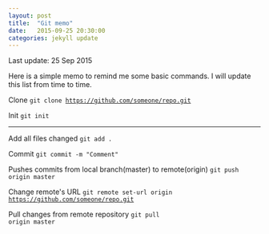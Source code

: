 ```yaml
---
layout: post
title:  "Git memo"
date:   2015-09-25 20:30:00
categories: jekyll update
---
```

Last update: 25 Sep 2015

Here is a simple memo to remind me some basic commands. I will update this list from time to time.

Clone
<code class="highlight">git clone https://github.com/someone/repo.git</code>

Init
<code class="highlight">git init</code>

<hr>

Add all files changed
<code class="highlight">git add .</code>

Commit
<code class="highlight">git commit -m "Comment"</code>

Pushes commits from local branch(master) to remote(origin)
<code class="highlight">git push origin master</code>

Change remote's URL
<code class="highlight">git remote set-url origin https://github.com/someone/repo.git</code>

Pull changes from remote repository
<code class="highlight">git pull origin master</code>